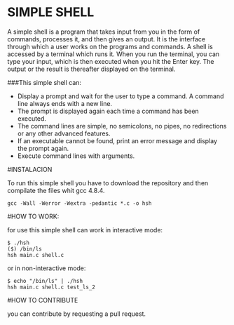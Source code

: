 # SIMPLE SHELL

A simple shell is a program that takes input from you in the form of commands, processes it, and then gives an output. It is the interface through which a user works on the programs and commands. A shell is accessed by a terminal which runs it.
When you run the terminal, you can type your input, which is then executed when you hit the Enter key. The output or the result is thereafter displayed on the terminal.

###This simple shell can:

* Display a prompt and wait for the user to type a command. A command line always ends with a new line.
* The prompt is displayed again each time a command has been executed.
* The command lines are simple, no semicolons, no pipes, no redirections or any other advanced features.
* If an executable cannot be found, print an error message and display the prompt again.
* Execute command lines with arguments.

#INSTALACION

To run this simple shell you have to download the repository and then compilate the files whit gcc 4.8.4. 

```
gcc -Wall -Werror -Wextra -pedantic *.c -o hsh

```

#HOW TO WORK:

for use this simple shell can work in interactive mode:

```
$ ./hsh
($) /bin/ls
hsh main.c shell.c

```

or in non-interactive mode:

```
$ echo "/bin/ls" | ./hsh
hsh main.c shell.c test_ls_2

```

#HOW TO CONTRIBUTE

you can contribute by requesting a pull request.
